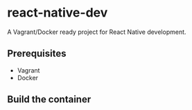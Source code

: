 # react-native-dev

A Vagrant/Docker ready project for React Native development.

## Prerequisites

- Vagrant
- Docker

## Build the container

